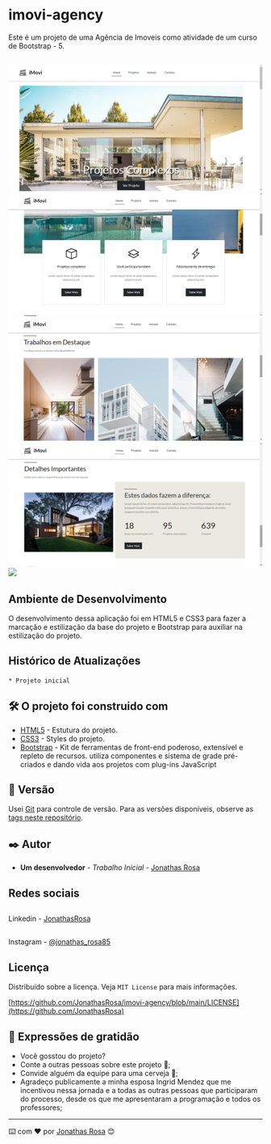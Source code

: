 # imovi-agency
 
Este é um projeto de uma Agência de Imoveis como atividade de um curso de Bootstrap - 5.

##
![](/img/tela-1.png)
![](/img/tela-2.png)
![](/img/tela-3.png)
![](/img/tela-4.png)
![](/img/tela-5.png)

## Ambiente de Desenvolvimento

O desenvolvimento dessa aplicação foi em 
HTML5 e CSS3 para fazer a marcação e 
estilização da base do projeto e Bootstrap 
para auxiliar na estilização do projeto.
## Histórico de Atualizações

    * Projeto inicial

## 🛠️ O projeto foi construido com

* [HTML5](https://www.w3c.br/Cursos/CursoHTML5) - Estutura do projeto.
* [CSS3](https://www.w3c.br/Cursos/CursoCSS3/) - Styles do projeto.
* [Bootstrap](https://getbootstrap.com/) - Kit de ferramentas de front-end poderoso, extensível e repleto de recursos. utiliza componentes e sistema de grade pré-criados e dando vida aos projetos com plug-ins JavaScript

## 📌 Versão

Usei [Git](https://git-scm.com/) para controle de versão. Para as versões disponíveis, observe as [tags neste repositório](https://github.com/JonathasRosa/imovi-agency).

## ✒️ Autor

* **Um desenvolvedor** - *Trabalho Inicial* - [Jonathas Rosa](https://github.com/JonathasRosa)

## Redes sociais

##
Linkedin - [JonathasRosa](https://www.linkedin.com/in/jonathasrosa85/)
##
Instagram - [@jonathas_rosa85](https://www.instagram.com/jonathas_rosa85/)

## Licença

Distribuído sobre a licença. Veja `MIT License` para mais informações.

[https://github.com/JonathasRosa/imovi-agency/blob/main/LICENSE](https://github.com/JonathasRosa)

## 🎁 Expressões de gratidão

* Você gosstou do projeto? 
* Conte a outras pessoas sobre este projeto 📢;
* Convide alguém da equipe para uma cerveja 🍺;
* Agradeço publicamente a minha esposa Ingrid Mendez que me incentivou nessa jornada e a todas as outras pessoas que participaram do processo, desde os que me apresentaram a programação e todos os professores;
---
⌨️ com ❤️ por [Jonathas Rosa](https://github.com/JonathasRosa) 😊